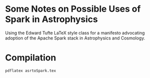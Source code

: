 Some Notes on Possible Uses of Spark in Astrophysics 
====

Using the Edward Tufte LaTeX style class for a manifesto advocating adoption  of the Apache Spark stack in Astrophysics and Cosmology.


Compilation
===

`pdflatex asrtoSpark.tex `